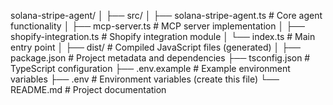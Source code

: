 solana-stripe-agent/
│
├── src/
│   ├── solana-stripe-agent.ts     # Core agent functionality
│   ├── mcp-server.ts              # MCP server implementation
│   ├── shopify-integration.ts     # Shopify integration module
│   └── index.ts                   # Main entry point
│
├── dist/                          # Compiled JavaScript files (generated)
│
├── package.json                   # Project metadata and dependencies
├── tsconfig.json                  # TypeScript configuration
├── .env.example                   # Example environment variables
├── .env                           # Environment variables (create this file)
└── README.md                      # Project documentation